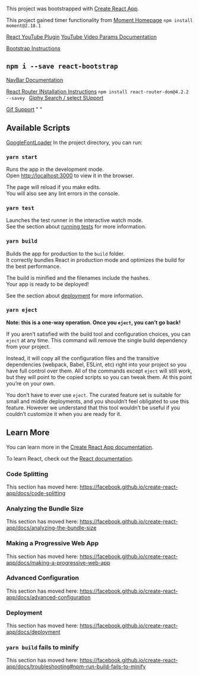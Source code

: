 This project was bootstrapped with [Create React App](https://github.com/facebook/create-react-app).

This project gained timer functionality from [Moment Homepage](`https://momentjs.com/`)  `npm install moment@2.18.1`

[React YouTube Plugin]('https://github.com/tjallingt/react-youtube')
[YouTube Video Params Documentation]('https://developers.google.com/youtube/player_parameters')

[Bootstrap Instructions]('https://create-react-app.dev/docs/adding-bootstrap/')
  ## `npm i --save react-bootstrap`
[NavBar Documentation]('https://react-bootstrap.github.io/components/navbar/')

[React Router INstallation Instructions]('https://www.learnhowtoprogram.com/react/react-fundamentals/library-feature-react-router-ebd18e8a-dc7f-4daa-a629-54933a118d74')  `npm install react-router-dom@4.2.2 --savey
`
[Giphy Search / select SUpport]('https://www.npmjs.com/package/react-giphy-select')

[Gif Support]('https://www.npmjs.com/package/react-gif-player') "  <GifPlayer gif={scream} still={scream} />"
## Available Scripts

[GoogleFontLoader]('https://www.npmjs.com/package/react-google-font-loader')
In the project directory, you can run:

### `yarn start`

Runs the app in the development mode.<br />
Open [http://localhost:3000](http://localhost:3000) to view it in the browser.

The page will reload if you make edits.<br />
You will also see any lint errors in the console.

### `yarn test`

Launches the test runner in the interactive watch mode.<br />
See the section about [running tests](https://facebook.github.io/create-react-app/docs/running-tests) for more information.

### `yarn build`

Builds the app for production to the `build` folder.<br />
It correctly bundles React in production mode and optimizes the build for the best performance.

The build is minified and the filenames include the hashes.<br />
Your app is ready to be deployed!

See the section about [deployment](https://facebook.github.io/create-react-app/docs/deployment) for more information.

### `yarn eject`

**Note: this is a one-way operation. Once you `eject`, you can’t go back!**

If you aren’t satisfied with the build tool and configuration choices, you can `eject` at any time. This command will remove the single build dependency from your project.

Instead, it will copy all the configuration files and the transitive dependencies (webpack, Babel, ESLint, etc) right into your project so you have full control over them. All of the commands except `eject` will still work, but they will point to the copied scripts so you can tweak them. At this point you’re on your own.

You don’t have to ever use `eject`. The curated feature set is suitable for small and middle deployments, and you shouldn’t feel obligated to use this feature. However we understand that this tool wouldn’t be useful if you couldn’t customize it when you are ready for it.

## Learn More

You can learn more in the [Create React App documentation](https://facebook.github.io/create-react-app/docs/getting-started).

To learn React, check out the [React documentation](https://reactjs.org/).

### Code Splitting

This section has moved here: https://facebook.github.io/create-react-app/docs/code-splitting

### Analyzing the Bundle Size

This section has moved here: https://facebook.github.io/create-react-app/docs/analyzing-the-bundle-size

### Making a Progressive Web App

This section has moved here: https://facebook.github.io/create-react-app/docs/making-a-progressive-web-app

### Advanced Configuration

This section has moved here: https://facebook.github.io/create-react-app/docs/advanced-configuration

### Deployment

This section has moved here: https://facebook.github.io/create-react-app/docs/deployment

### `yarn build` fails to minify

This section has moved here: https://facebook.github.io/create-react-app/docs/troubleshooting#npm-run-build-fails-to-minify
